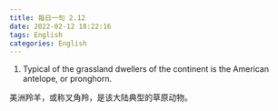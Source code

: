 ```yaml
---
title: 每日一句 2.12
date: 2022-02-12 18:22:16
tags: English
categories: English
---
```


1. Typical of the grassland dwellers of the continent is the American antelope, or pronghorn.

美洲羚羊，或称叉角羚，是该大陆典型的草原动物。
